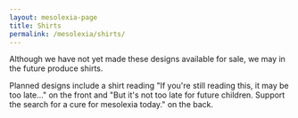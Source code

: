 ```yaml
---
layout: mesolexia-page
title: Shirts
permalink: /mesolexia/shirts/
---
```

Although we have not yet made these designs available for sale, we may in the future produce shirts.

Planned designs include a shirt reading "If you're still reading this, it may be too late&hellip;" on the front and "But it's not too late for future children. Support the search for a cure for mesolexia today." on the back.